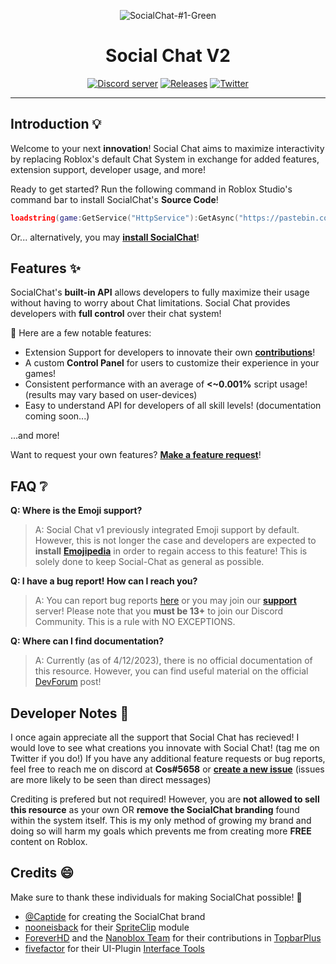 <div align="center">

![SocialChat-#1-Green](https://user-images.githubusercontent.com/52884117/231453362-ba148352-84be-4ea1-8221-d6369120a5a1.png)

# Social Chat V2

[![Discord server](https://img.shields.io/discord/1069771843411652688?color=%232a0e75&label=Chat&logo=Discord&logoColor=%23edeef2)](https://discord.gg/4BVYecFEzA) [![Releases](https://img.shields.io/github/downloads/Cosmental/Social-Chat-V2/total?color=%23108f4b&label=Downloads&logo=github)](https://github.com/Cosmental/Social-Chat-V2/releases/latest) [![Twitter](https://img.shields.io/twitter/follow/CosRBX?logoColor=%235ddede)](https://twitter.com/CosRBX)
</div>

---

## Introduction 💡

Welcome to your next <b>innovation</b>! Social Chat aims to maximize interactivity by replacing Roblox's default Chat System in exchange for added features, extension
support, developer usage, and more!

Ready to get started? Run the following command in Roblox Studio's command bar to install SocialChat's **Source Code**!

```lua
loadstring(game:GetService("HttpService"):GetAsync("https://pastebin.com/raw/ddVNfyrZ"))();
```

Or... alternatively, you may [**install SocialChat**](https://create.roblox.com/marketplace/asset/13067763504/Social-Chat-v2)!


## Features ✨

SocialChat's **built-in API** allows developers to fully maximize their usage without having to worry about Chat limitations. Social Chat provides developers
with **full control** over their chat system!

👀 Here are a few notable features:

- Extension Support for developers to innovate their own [**contributions**](https://create.roblox.com/marketplace/asset/13055356554/Emojipedia)!
- A custom **Control Panel** for users to customize their experience in your games!
- Consistent performance with an average of **<~0.001%** script usage! (results may vary based on user-devices)
- Easy to understand API for developers of all skill levels! (documentation coming soon...)

...and more!

Want to request your own features? [**Make a feature request**](https://github.com/Cosmental/Social-Chat-V2/issues/new)!

## FAQ ❔

**Q: Where is the Emoji support?**
> A: Social Chat v1 previously integrated Emoji support by default. However, this is not longer the case and developers are expected to **install** [**Emojipedia**](https://create.roblox.com/marketplace/asset/13055356554/Emojipedia) in order to regain access to this feature! This is solely done to keep Social-Chat as general as possible.

**Q: I have a bug report! How can I reach you?**
> A: You can report bug reports [here](https://github.com/Cosmental/Social-Chat-V2/issues/new) or you may join our [**support**](discord.gg/4BVYecFEzA) server! Please note that you **must be 13+** to join our Discord Community. This is a rule with NO EXCEPTIONS.

**Q: Where can I find documentation?**
> A: Currently (as of 4/12/2023), there is no official documentation of this resource. However, you can find useful material on the official [DevForum](https://devforum.roblox.com/t/social-chat-v2-robloxs-1-open-sourced-chatting-resource/2290658) post!

## Developer Notes 📜

I once again appreciate all the support that Social Chat has recieved! I would love to see what creations you innovate with Social Chat! (tag me on Twitter if you do!)
If you have any additional feature requests or bug reports, feel free to reach me on discord at **Cos#5658** or [**create a new issue**](https://github.com/Cosmental/Social-Chat/issues/new) (issues are more likely to be seen than direct messages)

Crediting is prefered but not required! However, you are **not allowed to sell this resource** as your own OR **remove the SocialChat branding** found within
the system itself. This is my only method of growing my brand and doing so will harm my goals which prevents me from creating more **FREE** content on Roblox.

## Credits 😄

Make sure to thank these individuals for making SocialChat possible! 🎉

- [@Captide](https://twitter.com/captideRBLX) for creating the SocialChat brand
- [nooneisback](https://www.roblox.com/users/24361425/profile) for their [SpriteClip](https://devforum.roblox.com/t/spriteclip-sprite-sheet-animation-module/294195) module
- [ForeverHD](https://devforum.roblox.com/u/ForeverHD) and the [Nanoblox Team](https://www.roblox.com/groups/8141947/Nanoblox#!/about) for their contributions in [TopbarPlus](https://devforum.roblox.com/t/topbarplus-v276-construct-intuitive-topbar-icons-customise-them-with-themes-dropdowns-captions-labels-and-much-more/1017485)
- [fivefactor](https://www.roblox.com/users/1175129163/profile) for their UI-Plugin [Interface Tools](https://www.roblox.com/library/4500377880/Interface-Tools)
